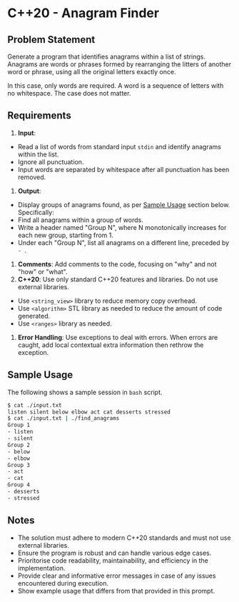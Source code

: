 # C++20 - Anagram Finder

## Problem Statement

Generate a program that identifies anagrams within a list of strings. Anagrams are words or phrases formed by rearranging the litters of another word or phrase, using all the original letters exactly once.

In this case, only words are required. A word is a sequence of letters with no whitespace. The case does not matter.

## Requirements

1. **Input**: 
 * Read a list of words from standard input `stdin` and identify anagrams within the list.
 * Ignore all punctuation.
 * Input words are separated by whitespace after all punctuation has been removed.
1. **Output**: 
 * Display groups of anagrams found, as per [Sample Usage](#sameple-usage) section below. Specifically:
 * Find all anagrams within a group of words.
 * Write a header named "Group N", where N monotonically increases for each new group, starting from 1.
 * Under each "Group N", list all anagrams on a different line, preceded by `- `.
1. **Comments**: Add comments to the code, focusing on "why" and not "how" or "what".
1. **C++20**: Use only standard C++20 features and libraries. Do not use external libraries.
 * Use `<string_view>` library to reduce memory copy overhead.
 * Use `<algorithm>` STL library as needed to reduce the amount of code generated.
 * Use `<ranges>` library as needed.
1. **Error Handling**: Use exceptions to deal with errors. When errors are caught, add local contextual extra information then rethrow the exception.

## Sample Usage

The following shows a sample session in `bash` script.

```bash
$ cat ./input.txt
listen silent below elbow act cat desserts stressed
$ cat ./input.txt | ./find_anagrams
Group 1
- listen
- silent
Group 2
- below
- elbow
Group 3
- act
- cat
Group 4
- desserts
- stressed
```

## Notes

* The solution must adhere to modern C++20 standards and must not use external libraries.
* Ensure the program is robust and can handle various edge cases. 
* Prioritorise code readability, maintainability, and efficiency in the implementation.
* Provide clear and informative error messages in case of any issues encountered during execution.
* Show example usage that differs from that provided in this prompt.



